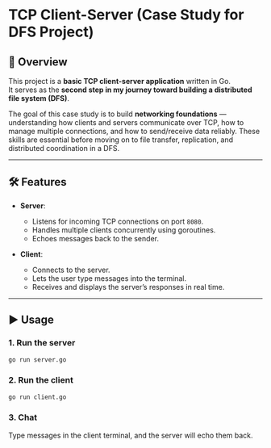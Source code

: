 # TCP Client-Server (Case Study for DFS Project)

## 📖 Overview
This project is a **basic TCP client-server application** written in Go.  
It serves as the **second step in my journey toward building a distributed file system (DFS)**.  

The goal of this case study is to build **networking foundations** — understanding how clients and servers communicate over TCP, how to manage multiple connections, and how to send/receive data reliably. These skills are essential before moving on to file transfer, replication, and distributed coordination in a DFS.  

---

## 🛠 Features
- **Server**:  
  - Listens for incoming TCP connections on port `8080`.  
  - Handles multiple clients concurrently using goroutines.  
  - Echoes messages back to the sender.  

- **Client**:  
  - Connects to the server.  
  - Lets the user type messages into the terminal.  
  - Receives and displays the server’s responses in real time.  

---

## ▶️ Usage

### 1. Run the server
```bash
go run server.go
```


### 2. Run the client
```bash
go run client.go
```

### 3. Chat

Type messages in the client terminal, and the server will echo them back.
